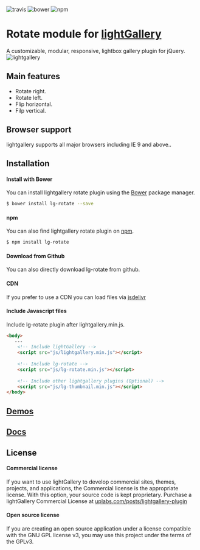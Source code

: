 ![travis](https://travis-ci.org/sachinchoolur/lg-rotate.svg?branch=master)
![bower](https://img.shields.io/bower/v/lg-rotate.svg)
![npm](https://img.shields.io/npm/v/lg-rotate.svg)

# Rotate module for [lightGallery](http://sachinchoolur.github.io/lightGallery/)
A customizable, modular, responsive, lightbox gallery plugin for jQuery.
![lightgallery](https://raw.githubusercontent.com/sachinchoolur/lightGallery/master/lib/lg.png)

Main features
---

* Rotate right.
* Rotate left.
* Flip horizontal.
* Filp vertical.
 
Browser support
---
lightgallery supports all major browsers including IE 9 and above..


Installation
---
#### Install with Bower

You can install lightgallery rotate plugin using the [Bower](http://bower.io) package manager.

```sh
$ bower install lg-rotate --save
```

#### npm

You can also find lightgallery rotate plugin on [npm](http://npmjs.org).

```sh
$ npm install lg-rotate
```
#### Download from Github

You can also directly download lg-rotate from github.

#### CDN
If you prefer to use a CDN you can load files via [jsdelivr](https://www.jsdelivr.com/projects/lg-rotate)

#### Include Javascript files
Include lg-rotate plugin after lightgallery.min.js.
``` html
<body>
   ---
    <!-- Include lightGallery -->
    <script src="js/lightgallery.min.js"></script>
    
    <!-- Include lg-rotate -->
    <script src="js/lg-rotate.min.js"></script>
    
    <!-- Include other lightgallery plugins (Optional) -->
    <script src="js/lg-thumbnail.min.js"></script>
</body>  
```

[Demos](http://sachinchoolur.github.io/lightGallery/demos/rotate.html)
----
  
[Docs](http://sachinchoolur.github.io/lightGallery/docs/api.html#lg-rotate)
-----

License
---

#### Commercial license
If you want to use lightGallery to develop commercial sites, themes, projects, and applications, the Commercial license is the appropriate license. With this option, your source code is kept proprietary. Purchase a lightGallery Commercial License at [uplabs.com/posts/lightgallery-plugin](https://www.uplabs.com/posts/lightgallery-plugin)

#### Open source license

If you are creating an open source application under a license compatible with the GNU GPL license v3, you may use this project under the terms of the GPLv3.

